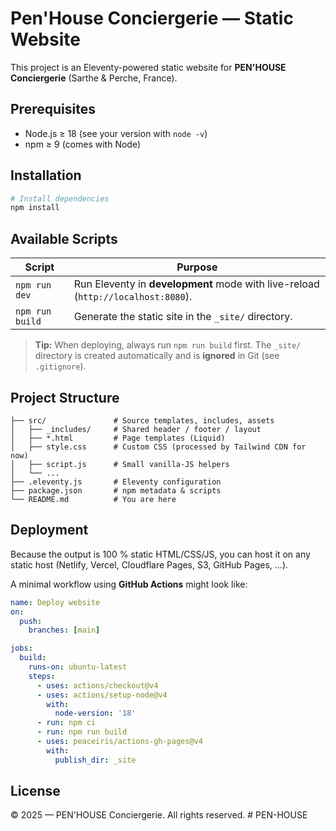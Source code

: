 # Pen'House Conciergerie — Static Website

This project is an Eleventy-powered static website for **PEN'HOUSE Conciergerie** (Sarthe & Perche, France).

## Prerequisites

* Node.js ≥ 18 (see your version with `node -v`)
* npm ≥ 9 (comes with Node)

## Installation

```bash
# Install dependencies
npm install
```

## Available Scripts

| Script | Purpose |
|--------|---------|
| `npm run dev` | Run Eleventy in **development** mode with live-reload (`http://localhost:8080`). |
| `npm run build` | Generate the static site in the `_site/` directory. |

> **Tip:** When deploying, always run `npm run build` first. The `_site/` directory is created automatically and is **ignored** in Git (see `.gitignore`).

## Project Structure

```
├── src/               # Source templates, includes, assets
│   ├── _includes/     # Shared header / footer / layout
│   ├── *.html         # Page templates (Liquid)
│   ├── style.css      # Custom CSS (processed by Tailwind CDN for now)
│   ├── script.js      # Small vanilla-JS helpers
│   └── ...
├── .eleventy.js       # Eleventy configuration
├── package.json       # npm metadata & scripts
└── README.md          # You are here
```

## Deployment

Because the output is 100 % static HTML/CSS/JS, you can host it on any static host (Netlify, Vercel, Cloudflare Pages, S3, GitHub Pages, …).

A minimal workflow using **GitHub Actions** might look like:

```yaml
name: Deploy website
on:
  push:
    branches: [main]

jobs:
  build:
    runs-on: ubuntu-latest
    steps:
      - uses: actions/checkout@v4
      - uses: actions/setup-node@v4
        with:
          node-version: '18'
      - run: npm ci
      - run: npm run build
      - uses: peaceiris/actions-gh-pages@v4
        with:
          publish_dir: _site
```

## License

© 2025 — PEN'HOUSE Conciergerie. All rights reserved. # PEN-HOUSE
